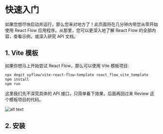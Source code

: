 # 快速入门

如果您想尽快启动并运行，那么您来对地方了！此页面将在几分钟内带您从零开始使用 React Flow 应用程序。从那里，您可以更深入地了解 React Flow 的全部内容，查看示例，或深入研究 API 文档。

## 1. Vite 模板

如果你想马上开始尝试 React Flow，那么可以使用 Vite 模板项目:

```bash
npx degit xyflow/vite-react-flow-template react_flow_vite_template
npm install 
npm run
```

这里我们先不深究具体的 API 接口，只简单看下效果，后面再回过来 Review 这个模板项目的代码。


![alt text](./images/vite_template.png)

## 2. 安装


